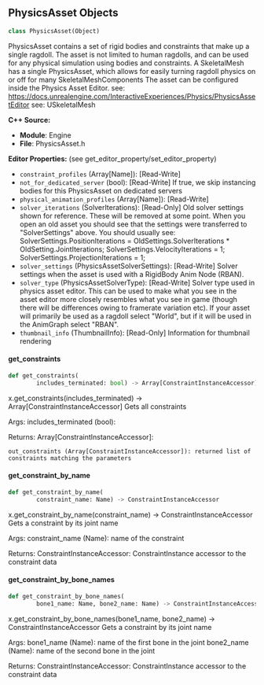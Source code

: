 ## PhysicsAsset Objects

```python
class PhysicsAsset(Object)
```

PhysicsAsset contains a set of rigid bodies and constraints that make up a single ragdoll.
The asset is not limited to human ragdolls, and can be used for any physical simulation using bodies and constraints.
A SkeletalMesh has a single PhysicsAsset, which allows for easily turning ragdoll physics on or off for many SkeletalMeshComponents
The asset can be configured inside the Physics Asset Editor.
see: https://docs.unrealengine.com/InteractiveExperiences/Physics/PhysicsAssetEditor
see: USkeletalMesh

**C++ Source:**

- **Module**: Engine
- **File**: PhysicsAsset.h

**Editor Properties:** (see get_editor_property/set_editor_property)

- ``constraint_profiles`` (Array[Name]):  [Read-Write]
- ``not_for_dedicated_server`` (bool):  [Read-Write] If true, we skip instancing bodies for this PhysicsAsset on dedicated servers
- ``physical_animation_profiles`` (Array[Name]):  [Read-Write]
- ``solver_iterations`` (SolverIterations):  [Read-Only] Old solver settings shown for reference. These will be removed at some point.
  When you open an old asset you should see that the settings were transferred to "SolverSettings" above.
  You should usually see:
  SolverSettings.PositionIterations = OldSettings.SolverIterations * OldSetting.JointIterations;
  SolverSettings.VelocityIterations = 1;
  SolverSettings.ProjectionIterations = 1;
- ``solver_settings`` (PhysicsAssetSolverSettings):  [Read-Write] Solver settings when the asset is used with a RigidBody Anim Node (RBAN).
- ``solver_type`` (PhysicsAssetSolverType):  [Read-Write] Solver type used in physics asset editor. This can be used to make what you see in the asset editor more closely resembles what you
  see in game (though there will be differences owing to framerate variation etc). If your asset will primarily be used as a ragdoll
  select "World", but if it will be used in the AnimGraph select "RBAN".
- ``thumbnail_info`` (ThumbnailInfo):  [Read-Only] Information for thumbnail rendering

<a id="unreal.PhysicsAsset.get_constraints"></a>

#### get_constraints

```python
def get_constraints(
        includes_terminated: bool) -> Array[ConstraintInstanceAccessor]
```

x.get_constraints(includes_terminated) -> Array[ConstraintInstanceAccessor]
Gets all constraints

Args:
    includes_terminated (bool): 

Returns:
    Array[ConstraintInstanceAccessor]: 

    out_constraints (Array[ConstraintInstanceAccessor]): returned list of constraints matching the parameters

<a id="unreal.PhysicsAsset.get_constraint_by_name"></a>

#### get_constraint_by_name

```python
def get_constraint_by_name(
        constraint_name: Name) -> ConstraintInstanceAccessor
```

x.get_constraint_by_name(constraint_name) -> ConstraintInstanceAccessor
Gets a constraint by its joint name

Args:
    constraint_name (Name): name of the constraint

Returns:
    ConstraintInstanceAccessor: ConstraintInstance accessor to the constraint data

<a id="unreal.PhysicsAsset.get_constraint_by_bone_names"></a>

#### get_constraint_by_bone_names

```python
def get_constraint_by_bone_names(
        bone1_name: Name, bone2_name: Name) -> ConstraintInstanceAccessor
```

x.get_constraint_by_bone_names(bone1_name, bone2_name) -> ConstraintInstanceAccessor
Gets a constraint by its joint name

Args:
    bone1_name (Name): name of the first bone in the joint
    bone2_name (Name): name of the second bone in the joint

Returns:
    ConstraintInstanceAccessor: ConstraintInstance accessor to the constraint data

<a id="unreal.PhysicsCollisionHandler"></a>
